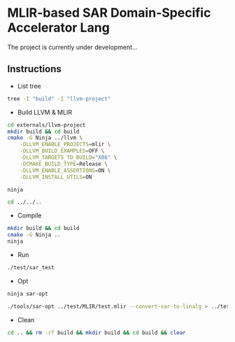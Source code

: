 # MLIR-based SAR Domain-Specific Accelerator Lang

The project is currently under development...

## Instructions

- List tree

```bash
tree -I "build" -I "llvm-project"
```

- Build LLVM & MLIR

```bash
cd externals/llvm-project
mkdir build && cd build
cmake -G Ninja ../llvm \
    -DLLVM_ENABLE_PROJECTS=mlir \
    -DLLVM_BUILD_EXAMPLES=OFF \
    -DLLVM_TARGETS_TO_BUILD="X86" \
    -DCMAKE_BUILD_TYPE=Release \
    -DLLVM_ENABLE_ASSERTIONS=ON \
    -DLLVM_INSTALL_UTILS=ON

ninja

cd ../../..
```

- Compile

```bash
mkdir build && cd build
cmake -G Ninja ..
ninja
```

- Run

```bash
./test/sar_test
```

- Opt

```bash
ninja sar-opt

./tools/sar-opt ../test/MLIR/test.mlir --convert-sar-to-linalg > ../test/MLIR/output.mlir
```

- Clean

```bash
cd .. && rm -rf build && mkdir build && cd build && clear
```
